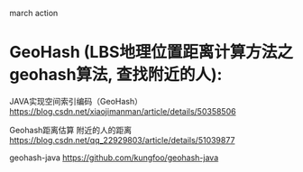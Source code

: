 march action

# GeoHash (LBS地理位置距离计算方法之geohash算法, 查找附近的人):

JAVA实现空间索引编码（GeoHash）
https://blog.csdn.net/xiaojimanman/article/details/50358506

Geohash距离估算 附近的人的距离
https://blog.csdn.net/qq_22929803/article/details/51039877

geohash-java
https://github.com/kungfoo/geohash-java




